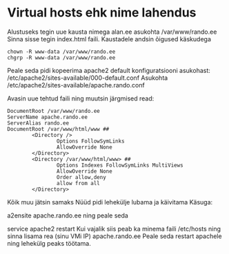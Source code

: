 # Virtual hosts ehk nime lahendus
Alustuseks tegin uue kausta nimega alan.ee asukohta /var/www/rando.ee Sinna sisse tegin index.html faili. Kaustadele andsin õigused käskudega
```
chown -R www-data /var/www/rando.ee
chgrp -R www-data /var/www/rando.ee
```
Peale seda pidi kopeerima apache2 default konfiguratsiooni asukohast: /etc/apache2/sites-available/000-default.conf Asukohta /etc/apache2/sites-available/apache.rando.conf

Avasin uue tehtud faili ning muutsin järgmised read:
``` 
DocumentRoot /var/www/rando.ee
ServerName apache.rando.ee
ServerAlias rando.ee
DocumentRoot /var/www/html/www ##
        <Directory />
                Options FollowSymLinks
                AllowOverride None
        </Directory>
        <Directory /var/www/html/www> ##
                Options Indexes FollowSymLinks MultiViews
                AllowOverride None
                Order allow,deny
                allow from all
        </Directory>

```
Kõik muu jätsin samaks Nüüd pidi lehekülje lubama ja käivitama Käsuga:

a2ensite apache.rando.ee
ning peale seda

service apache2 restart
Kui vajalik siis peab ka minema faili /etc/hosts ning sinna lisama rea (sinu VMi IP)	apache.rando.ee Peale seda restart apachele ning lehekülg peaks töötama.
